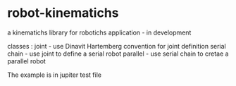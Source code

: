 # robot-kinematichs
a kinematichs library for robotichs application - in development

classes :
 joint - use Dinavit Hartemberg convention for joint definition
 serial chain - use joint to define a serial robot
 parallel - use serial chain to cretae a parallel robot 

The example is in jupiter test file



